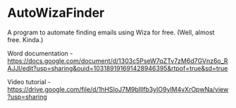 # AutoWizaFinder
A program to automate finding emails using Wiza for free. (Well, almost free. Kinda.)

Word documentation - https://docs.google.com/document/d/1303c5PseW7qZTv7zM6d7GVnz6o_RAJJl/edit?usp=sharing&ouid=103189191691428946395&rtpof=true&sd=true

Video tutorial - https://drive.google.com/file/d/1hHSIoJ7M9blllfb3yIO9ylM4vXrOpwNa/view?usp=sharing
